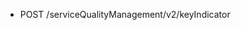 <!--
    ATTENTION: This file was generated via gradle!
               Do NOT manually edit this file! Any such changes will be overwritten!
-->

* POST /serviceQualityManagement/v2/keyIndicator
